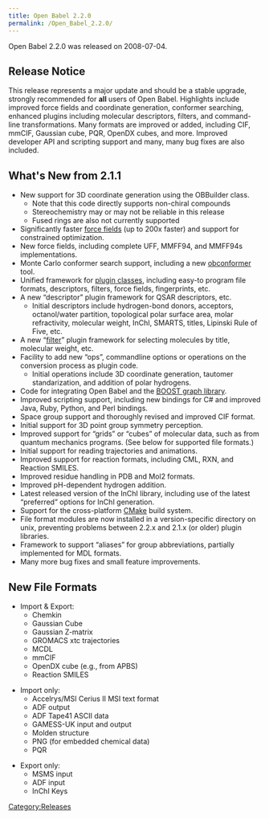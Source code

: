 ```yaml
---
title: Open Babel 2.2.0
permalink: /Open_Babel_2.2.0/
---
```


Open Babel 2.2.0 was released on 2008-07-04.

Release Notice
--------------

This release represents a major update and should be a stable upgrade, strongly recommended for **all** users of Open Babel. Highlights include improved force fields and coordinate generation, conformer searching, enhanced plugins including molecular descriptors, filters, and command-line transformations. Many formats are improved or added, including CIF, mmCIF, Gaussian cube, PQR, OpenDX cubes, and more. Improved developer API and scripting support and many, many bug fixes are also included.

What's New from 2.1.1
---------------------

-   New support for 3D coordinate generation using the OBBuilder class.
    -   Note that this code directly supports non-chiral compounds
    -   Stereochemistry may or may not be reliable in this release
    -   Fused rings are also not currently supported
-   Significantly faster [force fields](/force_fields "wikilink") (up to 200x faster) and support for constrained optimization.
-   New force fields, including complete UFF, MMFF94, and MMFF94s implementations.
-   Monte Carlo conformer search support, including a new [obconformer](/obconformer "wikilink") tool.
-   Unified framework for [plugin classes](http://openbabel.org/api/2.2.0/classOpenBabel_1_1OBPlugin.shtml), including easy-to program file formats, descriptors, filters, force fields, fingerprints, etc.
-   A new “descriptor” plugin framework for QSAR descriptors, etc.
    -   Initial descriptors include hydrogen-bond donors, acceptors, octanol/water partition, topological polar surface area, molar refractivity, molecular weight, InChI, SMARTS, titles, Lipinski Rule of Five, etc.
-   A new “[filter](/--filter_option "wikilink")” plugin framework for selecting molecules by title, molecular weight, etc.
-   Facility to add new “ops”, commandline options or operations on the conversion process as plugin code.
    -   Initial operations include 3D coordinate generation, tautomer standarization, and addition of polar hydrogens.
-   Code for integrating Open Babel and the [BOOST graph library](http://www.boost.org/doc/libs/1_35_0/libs/graph/doc/index.html).
-   Improved scripting support, including new bindings for C\# and improved Java, Ruby, Python, and Perl bindings.
-   Space group support and thoroughly revised and improved CIF format.
-   Initial support for 3D point group symmetry perception.
-   Improved support for “grids” or “cubes” of molecular data, such as from quantum mechanics programs. (See below for supported file formats.)
-   Initial support for reading trajectories and animations.
-   Improved support for reaction formats, including CML, RXN, and Reaction SMILES.
-   Improved residue handling in PDB and Mol2 formats.
-   Improved pH-dependent hydrogen addition.
-   Latest released version of the InChI library, including use of the latest “preferred” options for InChI generation.
-   Support for the cross-platform [CMake](http://cmake.org) build system.
-   File format modules are now installed in a version-specific directory on unix, preventing problems between 2.2.x and 2.1.x (or older) plugin libraries.
-   Framework to support “aliases” for group abbreviations, partially implemented for MDL formats.
-   Many more bug fixes and small feature improvements.

New File Formats
----------------

-   Import & Export:
    -   Chemkin
    -   Gaussian Cube
    -   Gaussian Z-matrix
    -   GROMACS xtc trajectories
    -   MCDL
    -   mmCIF
    -   OpenDX cube (e.g., from APBS)
    -   Reaction SMILES

<!-- -->

-   Import only:
    -   Accelrys/MSI Cerius II MSI text format
    -   ADF output
    -   ADF Tape41 ASCII data
    -   GAMESS-UK input and output
    -   Molden structure
    -   PNG (for embedded chemical data)
    -   PQR

<!-- -->

-   Export only:
    -   MSMS input
    -   ADF input
    -   InChI Keys

[Category:Releases](/Category:Releases "wikilink")